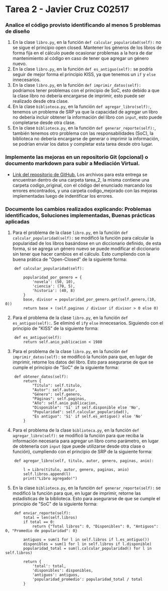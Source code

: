 # Tarea 2 - Javier Cruz C02517 

### Analice el código provisto identificando al menos 5 problemas de diseño 

1. En la clase `libro.py`, en la función `def calcular_popularidad(self):` no se sigue el principio open closed. Mantener los géneros de los libros de forma fija en el cálculo puede ocasionar problemas a la hora de dar mantenimiento al código en caso de tener que agregar un género nuevo.
2. En la clase `libro.py`, en la función `def es_antiguo(self):` se podría seguir de mejor forma el principio KISS, ya que tenemos un `if` y `else` innecesarios.
3. En la clase `libro.py`, en la función `def imprimir_datos(self):` podríamos tener problemas con el principio de SoC, esto debido a que la clase libro no debería encargarse de imprimir, esto puede ser realizado desde otra clase.
4. En la clase `biblioteca.py`, en la función `def agregar_libro(self):`, tenemos un problema de SRP ya que la capacidad de agregar un libro no debería incluir obtener la información del libro con `input`, esto puede completarse desde otra clase.
5. En la clase `biblioteca.py`, en la función `def generar_reporte(self):`, también tenemos otro problema con las responsabilidades (SoC), la biblioteca no debería encargarse de generar o imprimir la información, se podrían enviar los datos y completar esta tarea desde otro lugar. 

### Implemente las mejoras en un repositorio Git (opcional) o documento markdown para subir a Mediación Virtual. 

- [Link del repositorio de GitHub.](https://github.com/ibra0610/c02517-diseno-software.git) Los archivos para esta entrega se encuentran dentro de una carpeta tarea_2, la misma contiene una carpeta codigo_original, con el código del enunciado marcando los errores encontrados, y una carpeta codigo_mejorado con las mejoras implementadas luego de indentificar los errores.

### Documente los cambios realizados explicando: Problemas identificados, Soluciones implementadas, Buenas prácticas aplicadas 

1. Para el problema de la clase `libro.py`, en la función `def calcular_popularidad(self):` se modificó la función para calcular la popularidad de los libros basándose en un diccionario definido, de esta forma, si se agrega un género nuevo se puede modificar el diccionario sin tener que hacer cambios en el cálculo. Esto cumpliendo con la buena prática de "Open-Closed" de la siguiente forma:
```[python]
    def calcular_popularidad(self):

        popularidad_por_genero = {
            'novela': (50, 10),
            'ciencia': (70, 5),
            'historia': (40, 8)
        }
        base, divisor = popularidad_por_genero.get(self.genero,(10, 0))
        return base + (self.paginas / divisor if divisor > 0 else 0)
```
2. Para el problema de la clase `libro.py`, en la función `def es_antiguo(self):`. Se eliminó el `if`y `else` innecesarios. Siguiendo con el principio de "KISS" de la siguiente forma: 
```[python]
    def es_antiguo(self):
        return self.anio_publicacion < 1980
```
3. Para el problema de la clase `libro.py`, en la función `def imprimir_datos(self):` se modificó la función para que, en lugar de imprimir, retorne los datos del libro. Esto para asegurarse de que se cumple el principio de "SoC" de la siguiente forma:
```[python]
    def obtener_datos(self):
        return {
            "Título": self.titulo,
            "Autor": self.autor,
            "Género": self.genero,
            "Páginas": self.paginas,
            "Año": self.anio_publicacion,
            "Disponible": 'Sí' if self.disponible else 'No',
            "Popularidad": self.calcular_popularidad(),
            "Es antiguo": 'Sí' if self.es_antiguo() else 'No'
        }
```
4. Para el problema de la clase `biblioteca.py`, en la función `def agregar_libro(self):` se modificó la función para que reciba la información necesaria para agregar un libro como parámetro, en lugar de obtenerla con `input` (que puede utilizarse desde otra clase o función), cumpliendo con el principio de SRP de la siguiente forma:
```[python]
    def agregar_libro(self, titulo, autor, genero, paginas, anio):
        
        l = Libro(titulo, autor, genero, paginas, anio)
        self.libros.append(l)
        print("Libro agregado!")
```
5. En la clase `biblioteca.py`, en la función `def generar_reporte(self):` se modificó la función para que, en lugar de imprimir, retorne las estadísticas de la biblioteca. Esto para asegurarse de que se cumple el principio de "SoC" de la siguiente forma:
```[python]
    def enviar_reporte(self):
        total = len(self.libros)
        if total == 0:
            return {"Total libros": 0, "Disponibles": 0, "Antiguos": 0, "Promedio de popularidad": 0}
        
        antiguos = sum(1 for l in self.libros if l.es_antiguo())
        disponibles = sum(1 for l in self.libros if l.disponible)
        popularidad_total = sum(l.calcular_popularidad() for l in self.libros)
        
        return {
            'total': total,
            'disponibles': disponibles,
            'antiguos': antiguos,
            'popularidad_promedio': popularidad_total / total
        }
```


